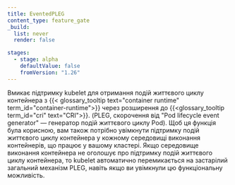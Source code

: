 ```yaml
---
title: EventedPLEG
content_type: feature_gate
_build:
  list: never
  render: false

stages:
  - stage: alpha
    defaultValue: false
    fromVersion: "1.26"
---
```

Вмикає підтримку kubelet для отримання подій життєвого циклу контейнера з {{< glossary_tooltip text="container runtime" term_id="container-runtime">}} через розширення до {{<glossary_tooltip term_id="cri" text="CRI">}}. (PLEG, скорочення від "Pod lifecycle event generator" — генератор подій життєвого циклу Pod). Щоб ця функція була корисною, вам також потрібно увімкнути підтримку подій життєвого циклу контейнера у кожному середовищі виконання контейнерів, що працює у вашому кластері. Якщо середовище виконання контейнера не оголошує про підтримку подій життєвого циклу контейнера, то kubelet автоматично перемикається на застарілий загальний механізм PLEG, навіть якщо ви увімкнули цю функціональну можливість.
